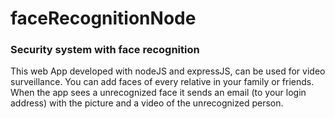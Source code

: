 # faceRecognitionNode

### Security system with face recognition
This web App developed with nodeJS and expressJS, can be used for video surveillance.
You can add faces of every relative in your family or friends.
When the app sees a unrecognized face it sends an email (to your login address) with the picture and a video of the unrecognized person.


